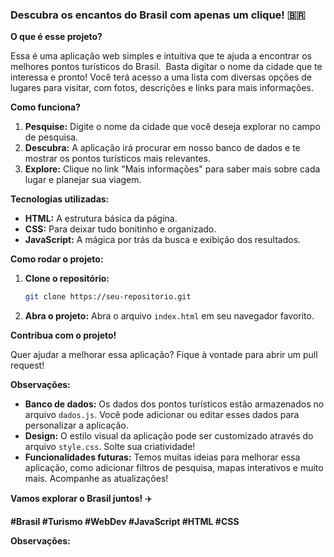 ### **Descubra os encantos do Brasil com apenas um clique!** 🇧🇷

**O que é esse projeto?**

Essa é uma aplicação web simples e intuitiva que te ajuda a encontrar os melhores pontos turísticos do Brasil. ️ Basta digitar o nome da cidade que te interessa e pronto! Você terá acesso a uma lista com diversas opções de lugares para visitar, com fotos, descrições e links para mais informações.

**Como funciona?**

1. **Pesquise:** Digite o nome da cidade que você deseja explorar no campo de pesquisa.
2. **Descubra:** A aplicação irá procurar em nosso banco de dados e te mostrar os pontos turísticos mais relevantes.
3. **Explore:** Clique no link "Mais informações" para saber mais sobre cada lugar e planejar sua viagem.

**Tecnologias utilizadas:**

* **HTML:** A estrutura básica da página.
* **CSS:** Para deixar tudo bonitinho e organizado.
* **JavaScript:** A mágica por trás da busca e exibição dos resultados.

**Como rodar o projeto:**

1. **Clone o repositório:**
   ```bash
   git clone https://seu-repositorio.git
   ```
2. **Abra o projeto:**
   Abra o arquivo `index.html` em seu navegador favorito.

**Contribua com o projeto!**

Quer ajudar a melhorar essa aplicação? Fique à vontade para abrir um pull request! 

**Observações:**

* **Banco de dados:** Os dados dos pontos turísticos estão armazenados no arquivo `dados.js`. Você pode adicionar ou editar esses dados para personalizar a aplicação.
* **Design:** O estilo visual da aplicação pode ser customizado através do arquivo `style.css`. Solte sua criatividade!
* **Funcionalidades futuras:** Temos muitas ideias para melhorar essa aplicação, como adicionar filtros de pesquisa, mapas interativos e muito mais. Acompanhe as atualizações!

**Vamos explorar o Brasil juntos!** ✈️

**#Brasil #Turismo #WebDev #JavaScript #HTML #CSS**

**Observações:**



